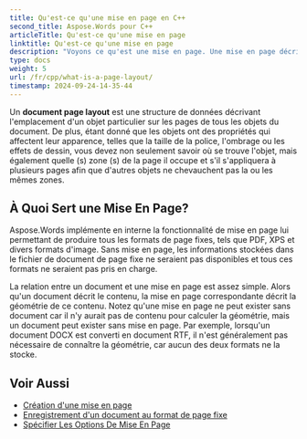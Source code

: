 ```yaml
---
title: Qu'est-ce qu'une mise en page en C++
second_title: Aspose.Words pour C++
articleTitle: Qu'est-ce qu'une mise en page
linktitle: Qu'est-ce qu'une mise en page
description: "Voyons ce qu'est une mise en page. Une mise en page décrit la géométrie du contenu contenu dans un document."
type: docs
weight: 5
url: /fr/cpp/what-is-a-page-layout/
timestamp: 2024-09-24-14-35-44
---
```


Un **document page layout** est une structure de données décrivant l'emplacement d'un objet particulier sur les pages de tous les objets du document. De plus, étant donné que les objets ont des propriétés qui affectent leur apparence, telles que la taille de la police, l'ombrage ou les effets de dessin, vous devez non seulement savoir où se trouve l'objet, mais également quelle (s) zone (s) de la page il occupe et s'il s'appliquera à plusieurs pages afin que d'autres objets ne chevauchent pas la ou les mêmes zones.

## À Quoi Sert une Mise En Page?

Aspose.Words implémente en interne la fonctionnalité de mise en page lui permettant de produire tous les formats de page fixes, tels que PDF, XPS et divers formats d'image. Sans mise en page, les informations stockées dans le fichier de document de page fixe ne seraient pas disponibles et tous ces formats ne seraient pas pris en charge.

La relation entre un document et une mise en page est assez simple. Alors qu'un document décrit le contenu, la mise en page correspondante décrit la géométrie de ce contenu. Notez qu'une mise en page ne peut exister sans document car il n'y aurait pas de contenu pour calculer la géométrie, mais un document peut exister sans mise en page. Par exemple, lorsqu'un document DOCX est converti en document RTF, il n'est généralement pas nécessaire de connaître la géométrie, car aucun des deux formats ne la stocke.

## Voir Aussi

* [Création d'une mise en page](/words/cpp/creating-a-page-layout/)
* [Enregistrement d'un document au format de page fixe](/words/cpp/saving-a-document-to-fixed-page-format/)
* [Spécifier Les Options De Mise En Page](/words/cpp/specify-layout-options/)
